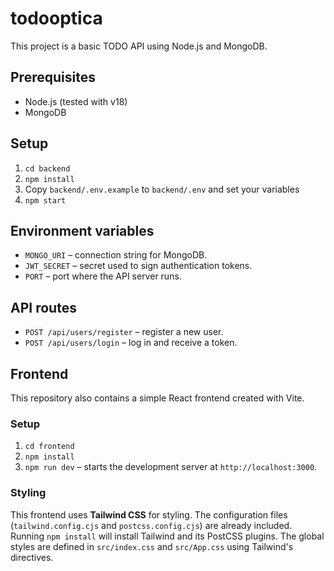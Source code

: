 # todooptica

This project is a basic TODO API using Node.js and MongoDB.

## Prerequisites

- Node.js (tested with v18)
- MongoDB

## Setup

1. `cd backend`
2. `npm install`
3. Copy `backend/.env.example` to `backend/.env` and set your variables
4. `npm start`

## Environment variables

- `MONGO_URI` – connection string for MongoDB.
- `JWT_SECRET` – secret used to sign authentication tokens.
- `PORT` – port where the API server runs.

## API routes

- `POST /api/users/register` – register a new user.
- `POST /api/users/login` – log in and receive a token.

## Frontend

This repository also contains a simple React frontend created with Vite.

### Setup

1. `cd frontend`
2. `npm install`
3. `npm run dev` – starts the development server at `http://localhost:3000`.

### Styling

This frontend uses **Tailwind CSS** for styling. The configuration files
(`tailwind.config.cjs` and `postcss.config.cjs`) are already included. Running
`npm install` will install Tailwind and its PostCSS plugins. The global styles
are defined in `src/index.css` and `src/App.css` using Tailwind's directives.

